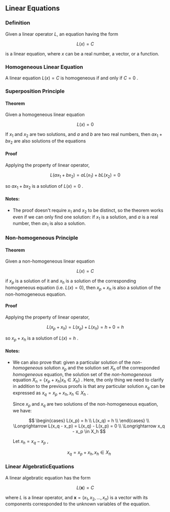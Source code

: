 ## Linear Equations

### Definition

Given a linear operator $L$, an equation having the form

$$
L(x) = C
$$

is a linear equation, where $x$ can be a real number, a vector, or a function.

### Homogeneous Linear Equation

A linear equation $L(x) = C$ is homogeneous if and only if $C=0$ .

### Superposition Principle

#### Theorem

Given a homogeneous linear equation

$$
L(x) = 0
$$

If $x_{1}$ and $x_{2}$ are two solutions, and $a$ and $b$ are two real numbers, then $ax_{1} + bx_{2}$ are also solutions of the equations

#### Proof

Applying the property of linear operator,

$$
L(ax_1 + bx_2) = aL(x_1) + bL(x_2) = 0
$$

so $ax_{1} + bx_{2}$ is a solution of $L(x) = 0$ .

#### Notes:

- The proof doesn't require $x_{1}$ and $x_{2}$ to be distinct, so the theorem works even if we can only find one solution: if $x_{1}$ is a solution, and $a$ is a real number, then $ax_{1}$ is also a solution.

### Non-homogeneous Principle

#### Theorem

Given a non-homogeneous linear equation

$$
L(x) = C
$$

if $x_{p}$ is a solution of it and $x_{h}$ is a solution of the corresponding homogeneous equation (i.e. $L(x) = 0$), then $x_{p} + x_{h}$ is also a solution of the non-homogeneous equation.

#### Proof

Applying the property of linear operator,

$$
L(x_{p} + x_{h}) = L(x_{p}) + L(x_{h}) = h + 0 = h
$$

so $x_{p} + x_{h}$ is a solution of $L(x) = h$ .

#### Notes:

- We can also prove that: given a particular solution of the *non-homogeneous* solution $x_{p}$ and the solution set $X_h$ of the corresponded *homogeneous* equation,  the solution set of the *non-homogeneous* equation $X_n = \{x_{p} + x_{h}|x_{h}\in X_h\}$ . Here, the only thing we need to clarify in addition to the previous proofs is that any particular solution $x_q$ can be expressed as $x_q = x_{p} + x_{h}, x_{h}\in X_h$ . 
  
  Since $x_p$ and $x_q$ are two solutions of the non-homogeneous equation, we have:
  
  $$
  \begin{cases}
L(x_p) = h \\
L(x_q) = h \\
\end{cases} \\
\Longrightarrow L(x_q - x_p) = L(x_q) - L(x_p) = 0 \\
\Longrightarrow x_q - x_p \in X_h
  $$
  
  Let $x_h = x_q - x_p$ ,
  
  $$
  x_q = x_{p} + x_{h}, x_{h}\in X_h
  $$

### Linear AlgebraticEquations

A linear algebratic equation has the form

$$
L(\boldsymbol{x}) = C
$$

where $L$ is a linear operator, and $\boldsymbol{x} = (x_{1},x_{2},...,x_{n})$ is a vector with its components corresponded to the unknown variables of the equation.
